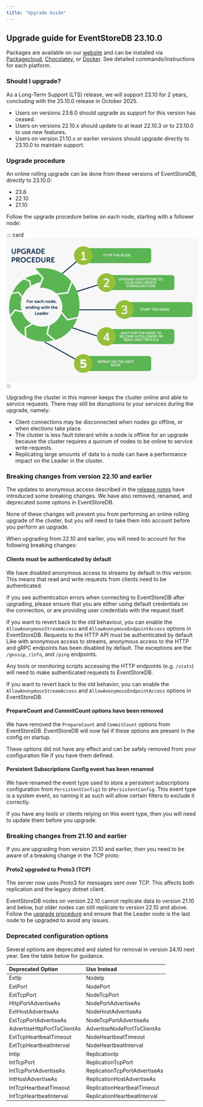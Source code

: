 ```yaml
---
title: "Upgrade Guide"
---
```


## Upgrade guide for EventStoreDB 23.10.0

Packages are available on our [website](https://www.eventstore.com/downloads) and can be installed via [Packagecloud](https://packagecloud.io/EventStore/EventStore-OSS), [Chocolatey](https://chocolatey.org/packages/eventstore-oss), or [Docker](https://hub.docker.com/r/eventstore/eventstore/tags?page=1&name=23.10). See detailed commands/instructions for each platform.

### Should I upgrade?

As a Long-Term Support (LTS) release, we will support 23.10 for 2 years, concluding with the 25.10.0 release in October 2025.

- Users on versions 23.6.0 should upgrade as support for this version has ceased.
- Users on versions 22.10.x should update to at least 22.10.3 or to 23.10.0 to use new features.
- Users on version 21.10.x or earlier versions should upgrade directly to 23.10.0 to maintain support.

### Upgrade procedure

An online rolling upgrade can be done from these versions of EventStoreDB, directly to 23.10.0:
- 23.6
- 22.10
- 21.10

Follow the upgrade procedure below on each node, starting with a follower node:

::: card
![EventStoreDB upgrade procedure for each node](./images/upgrade-procedure.png)
:::


Upgrading the cluster in this manner keeps the cluster online and able to service requests. There may still be disruptions to your services during the upgrade, namely:
- Client connections may be disconnected when nodes go offline, or when elections take place.
- The cluster is less fault tolerant while a node is offline for an upgrade because the cluster requires a quorum of nodes to be online to service write requests.
- Replicating large amounts of data to a node can have a performance impact on the Leader in the cluster.

### Breaking changes from version 22.10 and earlier

The updates to anonymous access described in the [release notes](https://www.eventstore.com/blog/23.10.0-release-notes) have introduced some breaking changes. We have also removed, renamed, and deprecated some options in EventStoreDB.

None of these changes will prevent you from performing an online rolling upgrade of the cluster, but you will need to take them into account before you perform an upgrade.

When upgrading from 22.10 and earlier, you will need to account for the following breaking changes:

#### Clients must be authenticated by default

We have disabled anonymous access to streams by default in this version. This means that read and write requests from clients need to be authenticated.

If you see authentication errors when connecting to EventStoreDB after upgrading, please ensure that you are either using default credentials on the connection, or are providing user credentials with the request itself.

If you want to revert back to the old behaviour, you can enable the `AllowAnonymousStreamAccess` and `AllowAnonymousEndpointAccess` options in EventStoreDB.
Requests to the HTTP API must be authenticated by default
Like with anonymous access to streams, anonymous access to the HTTP and gRPC endpoints has been disabled by default. The exceptions are the `/gossip`, `/info`, and `/ping` endpoints.

Any tools or monitoring scripts accessing the HTTP endpoints (e.g. `/stats`) will need to make authenticated requests to EventStoreDB.

If you want to revert back to the old behavior, you can enable the `AllowAnonymousStreamAccess` and `AllowAnonymousEndpointAccess` options in EventStoreDB.

#### PrepareCount and CommitCount options have been removed

We have removed the `PrepareCount` and `CommitCount` options from EventStoreDB. EventStoreDB will now fail if these options are present in the config on startup.

These options did not have any effect and can be safely removed from your configuration file if you have them defined.

#### Persistent Subscriptions Config event has been renamed

We have renamed the event type used to store a persistent subscriptions configuration from `PersistentConfig1` to `$PersistentConfig`. This event type is a system event, so naming it as such will allow certain filters to exclude it correctly.

If you have any tools or clients relying on this event type, then you will need to update them before you upgrade.

### Breaking changes from 21.10 and earlier

If you are upgrading from version 21.10 and earlier, then you need to be aware of a breaking change in the TCP proto:

#### Proto2 upgraded to Proto3 (TCP)

The server now uses Proto3 for messages sent over TCP. This affects both replication and the legacy dotnet client.

EventStoreDB nodes on version 22.10 cannot replicate data to version 21.10 and below, but older nodes can still replicate to version 22.10 and above.
Follow the [upgrade procedure](#upgrade-procedure) and ensure that the Leader node is the last node to be upgraded to avoid any issues.

### Deprecated configuration options

Several options are deprecated and slated for removal in version 24.10 next year. See the table below for guidance.

| Deprecated Option | Use Instead |
|:------------------|:-------------|
| ExtIp | NodeIp |
| ExtPort | NodePort |
| ExtTcpPort | NodeTcpPort |
| HttpPortAdvertiseAs | NodePortAdvertiseAs |
| ExtHostAdvertiseAs | NodeHostAdvertiseAs |
| ExtTcpPortAdvertiseAs | NodeTcpPortAdvertiseAs |
| AdvertiseHttpPortToClientAs | AdvertiseNodePortToClientAs |
| ExtTcpHeartbeatTimeout | NodeHeartbeatTimeout |
| ExtTcpHeartbeatInterval | NodeHeartbeatInterval |
| IntIp | ReplicationIp |
| IntTcpPort | ReplicationTcpPort |
| IntTcpPortAdvertiseAs | ReplicationTcpPortAdvertiseAs |
| IntHostAdvertiseAs | ReplicationHostAdvertiseAs |
| IntTcpHeartbeatTimeout | ReplicationHeartbeatTimeout |
| IntTcpHeartbeatInterval | ReplicationHeartbeatInterval |
